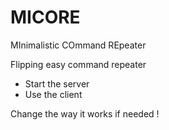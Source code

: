 # MICORE
MInimalistic COmmand REpeater

Flipping easy command repeater
 - Start the server
 - Use the client

 Change the way it works if needed !
